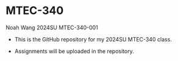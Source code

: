 # MTEC-340
 
Noah Wang 2024SU MTEC-340-001

- This is the GitHub repository for my 2024SU MTEC-340 class.

- Assignments will be uploaded in the repository.